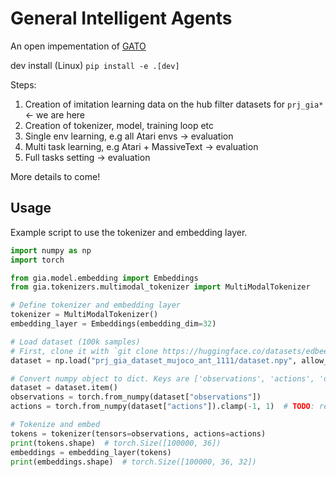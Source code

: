 # General Intelligent Agents
An open impementation of [GATO](https://www.deepmind.com/publications/a-generalist-agent)


dev install  (Linux)
`pip install -e .[dev]`

Steps:
1. Creation of imitation learning data on the hub filter datasets for `prj_gia*` <- we are here
2. Creation of tokenizer, model, training loop etc
3. Single env learning, e.g all Atari envs -> evaluation
4. Multi task learning, e.g Atari + MassiveText -> evaluation
5. Full tasks setting -> evaluation

More details to come!

## Usage

Example script to use the tokenizer and embedding layer.

```python
import numpy as np
import torch

from gia.model.embedding import Embeddings
from gia.tokenizers.multimodal_tokenizer import MultiModalTokenizer

# Define tokenizer and embedding layer
tokenizer = MultiModalTokenizer()
embedding_layer = Embeddings(embedding_dim=32)

# Load dataset (100k samples)
# First, clone it with `git clone https://huggingface.co/datasets/edbeeching/prj_gia_dataset_mujoco_ant_1111/`
dataset = np.load("prj_gia_dataset_mujoco_ant_1111/dataset.npy", allow_pickle=True)

# Convert numpy object to dict. Keys are ['observations', 'actions', 'dones', 'rewards']
dataset = dataset.item()
observations = torch.from_numpy(dataset["observations"])
actions = torch.from_numpy(dataset["actions"]).clamp(-1, 1)  # TODO: remove clamp when clamping is done in the dataset

# Tokenize and embed
tokens = tokenizer(tensors=observations, actions=actions)
print(tokens.shape)  # torch.Size([100000, 36])
embeddings = embedding_layer(tokens)
print(embeddings.shape)  # torch.Size([100000, 36, 32])
```